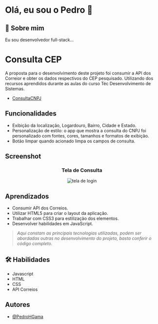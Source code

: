 
# Olá, eu sou o Pedro 👋
## 🚀 Sobre mim
Eu sou desenvolvedor full-stack...

# Consulta CEP

A proposta para o desenvolvimento deste projeto foi consumir a API dos Correior e obter os dados respectivos do CEP pesquisado. Utilizando dos recursos aprendidos durante as aulas do curso Téc Desenvolvimento de Sistemas.
- [ConsultaCNPJ](https://search-cep-api.vercel.app/)

## Funcionalidades

- Exibição da localização, Logardouro, Bairro, Cidade e Estado.
- Personalização de estilo: o app que mostra a consulta do CNPJ foi personalizado com fontes, cores, tamanhos e formatos de exibição.
- Botão limpar quando acionado limpa os campos de consulta.

## Screenshot

<div align="center">
  <h3>Tela de Consulta</h3>
  <img src="./assets/images/design-print.png" alt="tela de login" />
</div>

## Aprendizados

- Consumir API dos Correios. 
- Utilizar HTML5 para criar o layout da aplicação.
- Trabalhar com CSS3 para estilização dos elementos.
- Desenvolver habilidades em JavaScript.

> <em>Aqui constam as principais tecnologias utilizadas, podem ser abordadas outras no desenvolvimento do projeto, basta conferir o código completo. </em>


## 🛠 Habilidades
- Javascript
- HTML 
- CSS
- API Correios

## Autores

- [@PedroHGama](https://www.github.com/pedrohgama)
